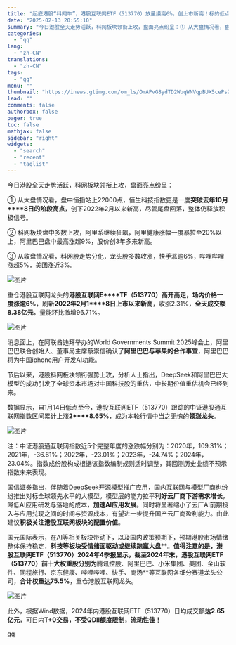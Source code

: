 ```yaml
---
title: "起底港股“科网牛”，港股互联网ETF（513770）放量摸高6%，创上市新高！标的低点以来狂揽28.65%涨幅"
date: "2025-02-13 20:55:10"
summary: "今日港股全天走势活跃，科网板块领衔上攻，盘面亮点纷呈：① 从大盘情况看，盘中恒指站上22000点，恒..."
categories:
  - "qq"
lang:
  - "zh-CN"
translations:
  - "zh-CN"
tags:
  - "qq"
menu: ""
thumbnail: "https://inews.gtimg.com/om_ls/OmAPvG8ydTD2WuqWNVqpBUX5cePsZiIUboDbx12kKjB0kAA_640360/0"
lead: ""
comments: false
authorbox: false
pager: true
toc: false
mathjax: false
sidebar: "right"
widgets:
  - "search"
  - "recent"
  - "taglist"
---
```


今日港股全天走势活跃，科网板块领衔上攻，盘面亮点纷呈：

① 从大盘情况看，盘中恒指站上22000点，恒生科技指数更是一度**突破去年****1****0月****8日的阶段高点**，创下2022年2月以来新高，尽管尾盘回落，整体仍释放积极信号。

② 科网板块盘中多数上攻，阿里系继续狂飙，阿里健康涨幅一度暴拉至20%以上，阿里巴巴盘中最高涨超9%，股价创3年多来新高。

③ 从收盘情况看，科网股走势分化，龙头股多数收涨，快手涨逾6%，哔哩哔哩涨超5%，美团涨近3%。

![图片](https://inews.gtimg.com/om_bt/OsirXkMIHYNkVLAfoWCd2udjdB7DoqTJoEYsxRLyJ_XfsAA/641)

重仓港股互联网龙头的**港股互联网E****TF（****5****13770）**高开高走，场内价格**一度涨逾6%**，刷新**2****022年****2月1****8日上市以来新高**，收涨2.31%，**全天成交额****8****.38亿元**，量能环比激增96.71%。

![图片](https://inews.gtimg.com/om_bt/OCDDqog86rF880980WWLtgSpkzhiC8YzQ9e9WBHWMrqgIAA/641)

消息面上，在阿联酋迪拜举办的World Governments Summit 2025峰会上，阿里巴巴联合创始人、董事局主席蔡崇信确认了**阿里****巴巴****与苹果的合作事宜**，阿里巴巴将为中国iphone用户开发AI功能。

节后以来，港股科网板块领衔强势上攻，分析人士指出，DeepSeek和阿里巴巴大模型的成功引发了全球资本市场对中国科技股的重估，中长期价值重估机会已经到来。

数据显示，自1月14日低点至今，港股互联网ETF（513770）跟踪的中证港股通互联网指数区间累计上涨**2****8.65%**，成为本轮行情中当之无愧的**领涨龙头**。

![图片](https://inews.gtimg.com/om_bt/OFjCrs5ZWVAWf-fk3EGgePJ_h1CUZijtocCVxJERZTnXEAA/641)

注：中证港股通互联网指数近5个完整年度的涨跌幅分别为：2020年，109.31%；2021年，-36.61%；2022年，-23.01%；2023年，-24.74%；2024年，23.04%。指数成份股构成根据该指数编制规则适时调整，其回测历史业绩不预示指数未来表现。

国信证券指出，伴随着DeepSeek开源模型推广应用，国内互联网与模型厂商也纷纷推出对标全球领先水平的大模型。模型层的能力拉平**利好云厂商下游需求增长**，降低AI应用研发与落地的成本，**加速AI应用发展**。同时将显著缩小了云厂AI前期投入与应用兑现之间的时间与资源成本，有望进一步提升国产云厂商盈利能力。由此建议**积极关注港股互联网板块的配置价值**。

国元国际表示，在AI等相关板块带动下，以及国内政策预期下，预期港股市场情绪整体保持稳定，**科技等板块受情绪面驱动或继续跑赢大盘****。**值得注意的是，港股互联网ETF（513770）2024年4季报显示，截至2024年末，港股互联网ETF（513770）前十大权重股分别为**腾讯控股、阿里巴巴、小米集团、美团、金山软件、同程旅行、京东健康、哔哩哔哩、快手、商汤**等互联网各细分赛道龙头公司，**合计权重达75.5%**，重仓港股互联网龙头。

![图片](https://inews.gtimg.com/om_bt/OfOlud74S3hY7i4PgA-hiSeYJ6Pqui_9wb4X5lkQRzpukAA/641)

此外，根据Wind数据，2024年内港股互联网ETF（513770）日均成交额**达2.65亿元**，可日内**T+0交易，不受QDII额度限制，流动性佳！**

[qq](https://new.qq.com/rain/a/20250213A08K1O00)
